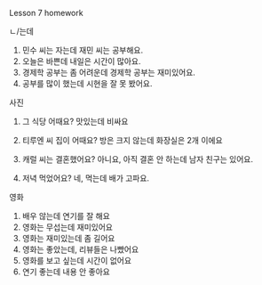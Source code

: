 Lesson 7 homework

ㄴ/는데
1. 민수 씨는 자는데 재민 씨는 공부해요.
2. 오늘은 바쁜데 내일은 시간이 많아요.
3. 경제학 공부는 좀 어려운데 경제학 공부는 재미있어요.
4. 공부를 많이 했는데 시현을 잘 못 봤어요.

사진
1. 그 식당 어때요?
   맛있는데 비싸요

2. 티루엔 씨 집이 어때요?
   방은 크지 않는데 화장실은 2개 이에요

3. 캐럴 씨는 결혼했어요?
   아니요, 아직 결혼 안 하는데 남자 친구는 있어요.

4. 저녁 먹었어요?
   네, 먹는데 배가 고파요.

영화
1. 배우 않는데 연기를 잘 해요
2. 영화는 무섭는데 재미있어요
3. 영화는 재미있는데 좀 길어요
4. 영화는 좋았는데, 리뷰들은 나빴어요
5. 영화를 보고 싶는데 시간이 없어요
6. 연기 좋는데 내용 안 좋아요